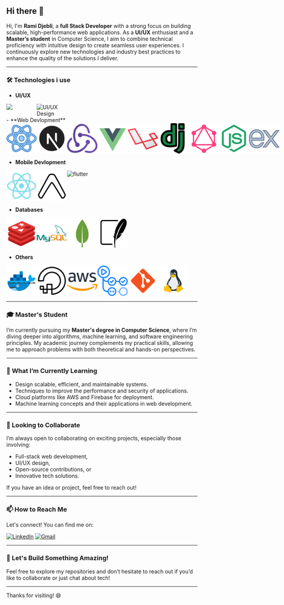## Hi there 👋

<!--
**ramy-dje/ramy-dje** is a ✨ _special_ ✨ repository because its `README.md` (this file) appears on your GitHub profile.
-->


Hi, I'm **Rami Djebli**, a **full Stack Developer** with a strong focus on building scalable, high-performance web applications. As a **UI/UX** enthusiast and a **Master’s student** in Computer Science, I aim to combine technical proficiency with intuitive design to create seamless user experiences. I continuously explore new technologies and industry best practices to enhance the quality of the solutions I deliver.

---

### 🛠 Technologies i use

- **UI/UX**
<div style="display:flex">
<img width="80" src="https://img.icons8.com/color/80/adobe-photoshop--v1.png"  />
    <img width="80" src="https://img.icons8.com/color/80/figma--v1.png" alt="UI/UX Design" width="400" />
</div>
- **Web Devlopment**
<div style="display:flex">
<img width="80" src="icons/reactjs.png" />
<img width="80" src="icons/next.png" />
<img width="80" src="icons/redux.png" />
<img width="80" src="icons/vue.png" />
<img width="80" src="icons/laravel.png" />
<img width="80" src="icons/django.png" />
<img width="80" src="icons/graphql.png" />
<img width="80" src="icons/node.png" />
<img width="80" src="icons/express.png" />
</div>

- **Mobile Devlopment**
<div style="display:flex">
<img width="80" src="icons/reactnative.png" />
<img width="80" src="icons/expo.png" />
<img width="80" height="80" src="https://img.icons8.com/color/80/flutter.png" alt="flutter"/>
</div>

- **Databases**
<div style="display:flex">
<img width="80" src="icons/redis.png" />
<img width="80" src="icons/mysql.png" />
<img width="80" src="icons/mongo.png" />
<img width="80" src="icons/sqlite.png" />
</div>

- **Others**
<div style="display:flex">
<img width="80" src="icons/docker.png" />
<img width="80" src="icons/digital.png" />
<img width="80" src="icons/aws.png" />
<img width="80" src="icons/githubactions.png" />
<img width="80" src="icons/git.png" />
<img width="80" src="icons/linux.png" />
</div>

---

### 🎓 Master's Student



I’m currently pursuing my **Master's degree in Computer Science**, where I’m diving deeper into algorithms, machine learning, and software engineering principles. My academic journey complements my practical skills, allowing me to approach problems with both theoretical and hands-on perspectives.

---

### 🌱 What I’m Currently Learning

- Design scalable, efficient, and maintainable systems.
- Techniques to improve the performance and security of applications.
- Cloud platforms like AWS and Firebase for deployment.
- Machine learning concepts and their applications in web development.

---

### 👯 Looking to Collaborate

I’m always open to collaborating on exciting projects, especially those involving:
- Full-stack web development,
- UI/UX design,
- Open-source contributions, or
- Innovative tech solutions.

If you have an idea or project, feel free to reach out!

---

### 📫 How to Reach Me

Let's connect! You can find me on:

[![LinkedIn](https://img.icons8.com/fluency/80/linkedin.png)](https://www.linkedin.com/in/rami-djebeli)
[![Gmail](https://img.icons8.com/fluency/80/gmail-new.png)](mailto:ramyromirso@gmail.com)

---


### 🚀 Let's Build Something Amazing!

Feel free to explore my repositories and don’t hesitate to reach out if you’d like to collaborate or just chat about tech!

---



Thanks for visiting! 😄
